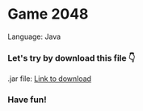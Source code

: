 # Game 2048
Language: Java

### Let's try by download this file 👇
.jar file: [Link to download](https://drive.google.com/drive/folders/1DL3M_PnAXNUAhwBrx_QGlnsUyd-ph6r6?usp=drive_link)

### Have fun!
